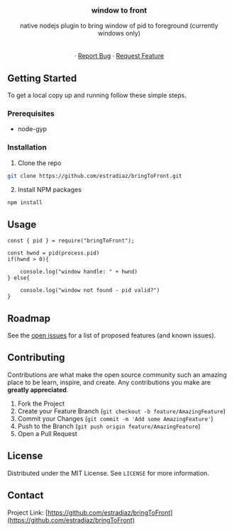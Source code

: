 




<!-- PROJECT LOGO -->
<br />
<p align="center">
  <!-- <a href="https://github.com/estradiaz/bringToFront">
    <img src="images/logo.png" alt="Logo" width="80" height="80">
  </a> -->

  <h3 align="center">window to front</h3>

  <p align="center">
    native nodejs plugin to bring window of pid to foreground (currently windows only)
    <br />
    <!-- <a href="https://github.com/github_username/repo"><strong>Explore the docs »</strong></a> -->
    <br />
    <br />
    <!-- <a href="https://github.com/github_username/repo">View Demo</a> -->
    ·
    <a href="https://github.com/estradiaz/bringToFront/issues">Report Bug</a>
    ·
    <a href="https://github.com/estradiaz/bringToFront/issues">Request Feature</a>
  </p>
</p>


<!-- GETTING STARTED -->
## Getting Started

To get a local copy up and running follow these simple steps.

### Prerequisites
  
* node-gyp
  

### Installation
 
1. Clone the repo
```sh
git clone https://github.com/estradiaz/bringToFront.git
```
2. Install NPM packages
```sh
npm install
```



<!-- USAGE EXAMPLES -->
## Usage

```
const { pid } = require("bringToFront");

const hwnd = pid(process.pid)
if(hwnd > 0){

    console.log("window handle: " + hwnd)
} else{

    console.log("window not found - pid valid?")
} 
```

<!-- ROADMAP -->
## Roadmap

See the [open issues](https://github.com/github_username/repo/issues) for a list of proposed features (and known issues).



<!-- CONTRIBUTING -->
## Contributing

Contributions are what make the open source community such an amazing place to be learn, inspire, and create. Any contributions you make are **greatly appreciated**.

1. Fork the Project
2. Create your Feature Branch (`git checkout -b feature/AmazingFeature`)
3. Commit your Changes (`git commit -m 'Add some AmazingFeature'`)
4. Push to the Branch (`git push origin feature/AmazingFeature`)
5. Open a Pull Request



<!-- LICENSE -->
## License

Distributed under the MIT License. See `LICENSE` for more information.



<!-- CONTACT -->
## Contact

<!-- Your Name - [@twitter_handle](https://twitter.com/twitter_handle) - email -->

Project Link: [https://github.com/estradiaz/bringToFront](https://github.com/estradiaz/bringToFront)



